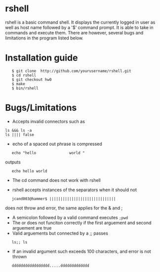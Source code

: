 rshell
====
rshell is a basic command shell. It displays the currently logged in user as well as host name followed by a '$' command prompt. It is able to take in commands and execute them. There are however, several bugs and limitations in the program listed below.

Installation guide
====
```
   $ git clone  http://github.com/yourusername/rshell.git
   $ cd rshell
   $ git checkout hw0
   $ make
   $ bin/rshell
```

Bugs/Limitations
====
* Accepts invalid connectors such as
```
ls &&& ls -a
ls |||| false
```
* echo of a spaced out phrase is compressed
```
   echo "hello               world "
```
outputs 
```
   echo hello world
```
* The cd command does not work with rshell

* rshell accepts instances of the separators when it should not 
```
   jcand003@hammer$ ||||||||||||||||||||||||||||||
```
does not throw and error, the same applies for the & and ;

* A semicolon followed by a valid command executes 
`
   ;pwd
`
* The or does not funciton correctly if the first arguement and second arguement are true
* Valid arguements but connected by a ;; passes
```
   ls;; ls
```
* If an invalid argument such exceeds 100 characters, and error is not thrown
```
   ddddddddddddddddd.....ddddddddddddd
```
